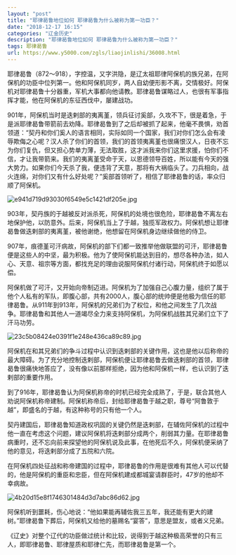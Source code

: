 ```yaml
---
layout: "post"
title: "耶律曷鲁地位如何 耶律曷鲁为什么被称为第一功臣？"
date: "2018-12-17 16:15"
categories: "辽金历史"
description: "耶律曷鲁地位如何 耶律曷鲁为什么被称为第一功臣？"
tags: 耶律曷鲁
url: https://www.y5000.com/zgls/liaojinlishi/36008.html
---
```






耶律曷鲁（872～918），字控温，又字洪隐，是辽太祖耶律阿保机的族兄弟，在阿保机的功臣中位列第一。他和阿保机同岁，两人自幼便形影不离，交情极好。阿保机对耶律曷鲁十分器重，军机大事都向他请教。耶律曷鲁谋略过人，也很有军事指挥才能，他在阿保机的东征西伐中，屡建战功。  

901年，阿保机当时是迭剌部的夷离堇，领兵征讨奚部，久攻不下，很是着急，于是派耶律曷鲁带箭前去劝降。耶律曷鲁到了之后却被抓了起来，他毫不畏惧，劝首领道：“契丹和你们奚人的语言相同，实际如同一个国家，我们对你们怎么会有凌辱欺侮之心呢？汉人杀了你们的首领，我们的首领夷离堇也很痛恨汉人，日夜不忘为你们复仇，但又担心势单力薄，无法取胜，这才派我来你们这里求援，怕你们不信，才让我带箭来。我们的夷离堇受命于天，以恩德领导百姓，所以能有今天的强大势力。如果你们今天杀了我，便违背了天意，那将有大祸临头了。刀兵相向，战火连绵，对你们又有什么好处呢？”奚部首领听了，相信了耶律曷鲁的话，率众归顺了阿保机。

![e941d719d93030f6549e5c1421df205e.jpg](https://img.y5000.com/uploads/allimg/181029/e941d719d93030f6549e5c1421df205e.jpg)

903年，契丹族的于越被反对派杀死，阿保机的处境也很危险，耶律曷鲁不离左右地保护他，以防意外。后来，阿保机当上了于越，独揽军政权力。阿保机想让耶律曷鲁做迭剌部的夷离堇，被他谢绝，他想留在阿保机身边继续做他的侍卫。

907年，痕德堇可汗病故，阿保机的部下们都一致推举他做联盟的可汗，耶律曷鲁便是这些人的中坚，最为积极。他为了使阿保机能达到目的，想尽各种办法，如人心、天意、祖宗等方面，都找充足的理由说服阿保机付诸行动，阿保机终于如愿以偿。  

阿保机做了可汗，又开始向帝制迈进。阿保机为了加强自己心腹力量，组织了属于他个人私有的军队，即腹心部，共有2000人，腹心部的统帅便是他极为信任的耶律曷鲁。从911年到913年，阿保机的兄弟们为了权位，和他之间发生了几次战争。耶律曷鲁和其他人一道竭尽全力来支持阿保机，为阿保机战胜其兄弟们立下了汗马功劳。

![23c5b08424e0391f1e248e436ca89c89.jpg](https://img.y5000.com/uploads/allimg/181029/23c5b08424e0391f1e248e436ca89c89.jpg)

阿保机在和其兄弟们的争斗过程中认识到迭剌部的关键作用，这也是他以后称帝的最大障碍。为了充分地控制迭剌部，阿保机便让耶律曷鲁去做迭剌部的首领，耶律曷鲁很痛快地答应了，没有像以前那样拒绝，因为他和阿保机一样，也认识到了迭剌部的重要作用。

到了916年，耶律曷鲁认为阿保机称帝的时机已经完全成熟了，于是，联合其他人劝说阿保机称帝建制。阿保机称帝后，封给耶律曷鲁于越之职，尊号“阿鲁敦于越”，即盛名的于越，有这种称号的只有他一个人。

契丹建国后，耶律曷鲁知道政权巩固的关键仍然是迭剌部，在辅佐阿保机的过程中他一直在考虑这个问题，建议阿保机将迭剌部分成两个，削弱其力量。在耶律曷鲁病重时，还不忘向前来探望他的阿保机说及此事，在他死后不久，阿保机便采纳了他的意见，将迭剌部分成了五院和六院。

在阿保机四处征战和称帝建国的过程中，耶律曷鲁的作用是很难有其他人可以代替的，他是阿保机的重臣和忠臣，但在阿保机建成都城宴请群臣时，47岁的他却不幸病故。

![4b20d15e8f1746301484d3d7abc86d62.jpg](https://img.y5000.com/uploads/allimg/181029/4b20d15e8f1746301484d3d7abc86d62.jpg)

阿保机听到噩耗，伤心地说：“他如果能再辅佐我三五年，我还能有更大的建树。”耶律曷鲁下葬后，阿保机又给他的墓赐名“宴答”，意思是盟友，或者义兄弟。

《辽史》对整个辽代的功臣做过统计和比较，说得到于越这种极高荣誉的只有三人，即耶律曷鲁、耶律屋质和耶律仁先，而耶律曷鲁是第一个。
